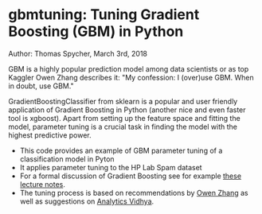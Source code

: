 # gbmtuning: Tuning Gradient Boosting (GBM) in Python 
Author: Thomas Spycher, March 3rd, 2018


GBM is a highly popular prediction model among data scientists or as top Kaggler Owen Zhang describes it: "My confession: I (over)use GBM. When in doubt, use GBM."

GradientBoostingClassifier from sklearn is a popular and user friendly application of Gradient Boosting in Python (another nice and even faster tool is xgboost). Apart from setting up the feature space and fitting the model, parameter tuning is a crucial task in finding the model with the highest predictive power. 

* This code provides an example of GBM parameter tuning of a classification model in Pyton
* It applies parameter tuning to the HP Lab Spam dataset
* For a formal discussion of Gradient Boosting see for example [these lecture notes](http://cs229.stanford.edu/extra-notes/boosting.pdf). 
* The tuning process is based on recommendations by [Owen Zhang](https://nycdatascience.com/blog/meetup/featured-talk-1-kaggle-data-scientist-owen-zhang/) as well as suggestions on [Analytics Vidhya](https://www.analyticsvidhya.com/blog/2016/02/complete-guide-parameter-tuning-gradient-boosting-gbm-python/).
